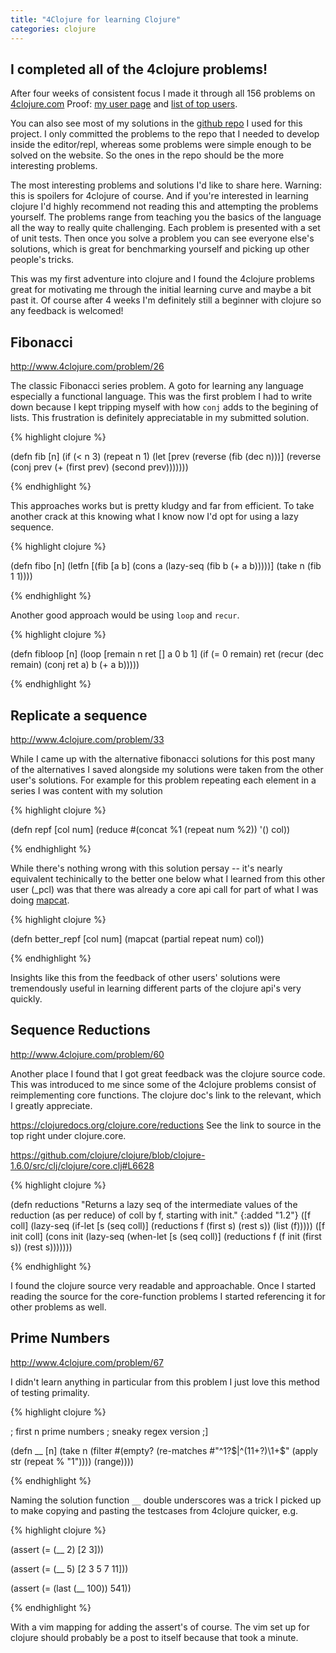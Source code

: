 ```yaml
---
title: "4Clojure for learning Clojure"
categories: clojure
---
```


## I completed all of the 4clojure problems!

After four weeks of consistent focus I made it through all 156 problems on
[4clojure.com][4clojure] Proof: [my user page][devm33] and [list of top
users][users].

You can also see most of my solutions in the [github repo][github] I used for
this project. I only committed the problems to the repo that I needed to develop
inside the editor/repl, whereas some problems were simple enough to be solved on
the website. So the ones in the repo should be the more interesting problems.

The most interesting problems and solutions I'd like to share here. Warning:
this is spoilers for 4clojure of course. And if you're interested in learning
clojure I'd highly recommend not reading this and attempting the problems
yourself. The problems range from teaching you the basics of the language all
the way to really quite challenging. Each problem is presented with a set of
unit tests. Then once you solve a problem you can see everyone else's solutions,
which is great for benchmarking yourself and picking up other people's tricks.

This was my first adventure into clojure and I found the 4clojure problems great
for motivating me through the initial learning curve and maybe a bit past it. Of
course after 4 weeks I'm definitely still a beginner with clojure so any
feedback is welcomed!

## Fibonacci

<http://www.4clojure.com/problem/26>

The classic Fibonacci series problem. A goto for learning any language
especially a functional language. This was the first problem I had to write down
because I kept tripping myself with how `conj` adds to the begining of lists. This
frustration is definitely appreciatable in my submitted solution.


{% highlight clojure %}

(defn fib [n]
  (if (< n 3)
    (repeat n 1)
    (let [prev (reverse (fib (dec n)))]
      (reverse (conj prev (+ (first prev) (second prev)))))))

{% endhighlight %}

This approaches works but is pretty kludgy and far from efficient. To take
another crack at this knowing what I know now I'd opt for using a lazy sequence.

{% highlight clojure %}

(defn fibo [n]
  (letfn [(fib [a b] (cons a (lazy-seq (fib b (+ a b)))))]
    (take n (fib 1 1))))

{% endhighlight %}

Another good approach would be using `loop` and `recur`.


{% highlight clojure %}

(defn fibloop [n]
  (loop [remain n ret [] a 0 b 1]
    (if (= 0 remain) ret
      (recur (dec remain)
             (conj ret a)
             b
             (+ a b)))))

{% endhighlight %}

## Replicate a sequence

<http://www.4clojure.com/problem/33>

While I came up with the alternative fibonacci solutions for this post many of
the alternatives I saved alongside my solutions were taken from the other
user's solutions. For example for this problem repeating each element in a
series I was content with my solution

{% highlight clojure %}

(defn repf [col num]
  (reduce #(concat %1 (repeat num %2)) '() col))

{% endhighlight %}

While there's nothing wrong with this solution persay -- it's nearly equivalent
techinically to the better one below what I learned from this other user (\_pcl)
was that there was already a core api call for part of what I was doing
[mapcat][mapcat].

{% highlight clojure %}

(defn better_repf [col num]
  (mapcat (partial repeat num) col))

{% endhighlight %}

Insights like this from the feedback of other users' solutions were tremendously
useful in learning different parts of the clojure api's very quickly.

## Sequence Reductions

<http://www.4clojure.com/problem/60>

Another place I found that I got great feedback was the clojure source code.
This was introduced to me since some of the 4clojure problems consist of
reimplementing core functions. The clojure doc's link to the relevant, which I
greatly appreciate.

<https://clojuredocs.org/clojure.core/reductions> See the link to source in the
top right under clojure.core.

<https://github.com/clojure/clojure/blob/clojure-1.6.0/src/clj/clojure/core.clj#L6628>

{% highlight clojure %}

(defn reductions
  "Returns a lazy seq of the intermediate values of the reduction (as
  per reduce) of coll by f, starting with init."
  {:added "1.2"}
  ([f coll]
     (lazy-seq
      (if-let [s (seq coll)]
        (reductions f (first s) (rest s))
        (list (f)))))
  ([f init coll]
     (cons init
           (lazy-seq
            (when-let [s (seq coll)]
              (reductions f (f init (first s)) (rest s)))))))

{% endhighlight %}

I found the clojure source very readable and approachable. Once I started
reading the source for the core-function problems I started referencing it for
other problems as well.


## Prime Numbers

<http://www.4clojure.com/problem/67>

I didn't learn anything in particular from this problem I just love this method
of testing primality.

{% highlight clojure %}

; first n prime numbers
; sneaky regex version ;]

(defn __ [n]
  (take
    n
    (filter
      #(empty? (re-matches #"^1?$|^(11+?)\1+$" (apply str (repeat % "1"))))
      (range))))

{% endhighlight %}

Naming the solution function `__` double underscores was a trick I picked up to
make copying and pasting the testcases from 4clojure quicker, e.g.

{% highlight clojure %}

(assert (= (__ 2) [2 3]))

(assert (= (__ 5) [2 3 5 7 11]))

(assert (= (last (__ 100)) 541))

{% endhighlight %}

With a vim mapping for adding the assert's of course. The vim set up for clojure
should probably be a post to itself because that took a minute.



[4clojure]: http://www.4clojure.com/
[devm33]: http://www.4clojure.com/user/devm33
[users]: http://www.4clojure.com/users
[github]: https://github.com/devm33/4clojure_problems
[mapcat]: https://clojuredocs.org/clojure.core/mapcat
